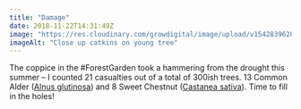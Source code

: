 ```yaml
---
title: "Damage"
date: 2018-11-22T14:31:49Z
image: "https://res.cloudinary.com/growdigital/image/upload/v1542839620/alder-catkins-6376E73E.jpg"
imageAlt: "Close up catkins on young tree"
---
```


The coppice in the #ForestGarden took a hammering from the drought this summer – I counted 21 casualties out of a total of 300ish trees. 13 Common Alder ([Alnus glutinosa](https://pfaf.org/user/Plant.aspx?LatinName=Alnus+glutinosa)) and 8 Sweet Chestnut ([Castanea sativa](https://pfaf.org/user/plant.aspx?LatinName=Castanea+sativa)). Time to fill in the holes!
